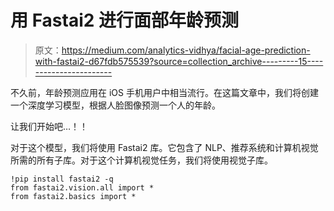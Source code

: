 # 用 Fastai2 进行面部年龄预测

> 原文：<https://medium.com/analytics-vidhya/facial-age-prediction-with-fastai2-d67fdb575539?source=collection_archive---------15----------------------->

不久前，年龄预测应用在 iOS 手机用户中相当流行。在这篇文章中，我们将创建一个深度学习模型，根据人脸图像预测一个人的年龄。

让我们开始吧…！！

对于这个模型，我们将使用 Fastai2 库。它包含了 NLP、推荐系统和计算机视觉所需的所有子库。对于这个计算机视觉任务，我们将使用视觉子库。

```
!pip install fastai2 -q
from fastai2.vision.all import *
from fastai2.basics import *
```